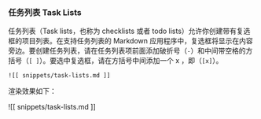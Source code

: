 ### 任务列表 Task Lists

任务列表（Task lists，也称为 checklists 或者 todo lists）允许你创建带有复选框的项目列表。在支持任务列表的 Markdown 应用程序中，复选框将显示在内容旁边。要创建任务列表，请在任务列表项前面添加破折号（`-`）和中间带空格的方括号（`[ ]`）。要选中复选框，请在方括号中间添加一个 x ，即（`[x]`）。

```
![[ snippets/task-lists.md ]]
```

渲染效果如下：

![[ snippets/task-lists.md ]]